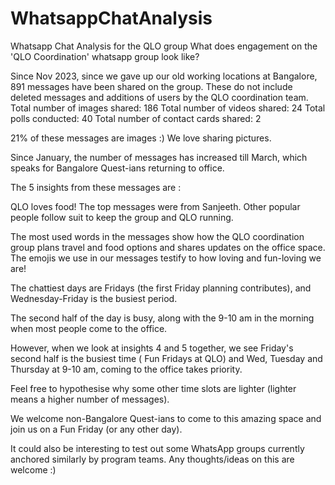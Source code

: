 # WhatsappChatAnalysis
Whatsapp Chat Analysis for the QLO group
What does engagement on the 'QLO Coordination' whatsapp group look like?



Since Nov 2023, since we gave up our old working locations at Bangalore, 891 messages have been shared on the group. These do not include deleted messages and additions of users by the QLO coordination team.
Total number of images shared: 186
Total number of videos shared: 24
Total polls conducted: 40
Total number of contact cards shared: 2

21% of these messages are images :) We love sharing pictures.




Since January, the number of messages has increased till March, which speaks for Bangalore Quest-ians returning to office.​​



The 5 insights from these messages are :

QLO loves food! The top messages were from Sanjeeth. Other popular people follow suit to keep the group and QLO running.



The most used words in the messages show how the QLO coordination group plans travel and food options and shares updates on the office space. The emojis we use in our messages testify to how loving and fun-loving we are!


The chattiest days are Fridays (the first Friday planning contributes), and Wednesday-Friday is the busiest period.


The second half of the day is busy, along with the 9-10 am in the morning when most people come to the office.

However, when we look at insights 4 and 5 together, we see Friday's second half is the busiest time ( Fun Fridays at QLO) and Wed, Tuesday and Thursday at 9-10 am, coming to the office takes priority.



Feel free to hypothesise why some other time slots are lighter (lighter means a higher number of messages).

We welcome non-Bangalore Quest-ians to come to this amazing space and join us on a Fun Friday (or any other day).

It could also be interesting to test out some WhatsApp groups currently anchored similarly by program teams. Any thoughts/ideas on this are welcome :)
